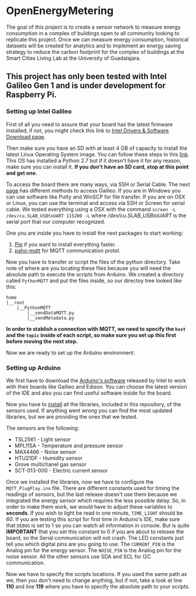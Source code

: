 # OpenEnergyMetering

The goal of this project is to create a sensor network to measure energy consumption in a complex of buildings open to all community looking to replicate this project. Once we can measure energy consumption, historical datasets will be created for analytics and to implement an energy saving strategy to reduce the carbon footprint for the complex of buildings at the Smart Cities Living Lab at the University of Guadalajara. 

## This project has only been tested with Intel Galileo Gen 1 and is under development for Raspberry Pi.

### Setting up Intel Galileo

First of all you need to assure that your board has the latest firmware installed, if not, you might check this link to [Intel Drivers & Software Download page](https://downloadcenter.intel.com/download/26417/Intel-Galileo-Firmware-Updater-and-Drivers).

Then make sure you have an SD with at least 4 GB of capacity to install the latest Linux Operating System image. You can follow these steps in this [link](https://software.intel.com/en-us/get-started-galileo-linux-step1). This OS has installed a Python 2.7 but if it doesn't have it for any reason, make sure you can install it. **If you don't have an SD card, stop at this point and get one.**

To access the board there are many ways, via SSH or Serial Cable. The next [page](https://communities.intel.com/thread/46335) has different methods to access Galileo. If you are in Windows you can use software like Putty and WinSCP for file transfer. If you are on OSX or Linux, you can use the terminal and access via SSH or Screen for serial cable. We tested everything using a OSX with the command `screen -L /dev/cu.SLAB_USBtoUART 115200 -L` where */dev/cu.SLAB_USBtoUART* is the serial port that our computer recognized.

One you are inside you have to install the next packages to start working:

1. [Pip](https://pypi.python.org/pypi/pip) if you want to install everything faster.
2. [paho-mqtt](https://pypi.python.org/pypi/paho-mqtt/1.1) for MQTT communication protol.

Now you have to transfer or script the files of the python directory. Take note of where are you locating these files because you will need the absolute path to execute the scripts from Arduino. We created a directory called `PythonMQTT` and put the files inside, so our directoy tree looked like this:

```
home
|__root
	|__PythonMQTT
		|__sendDataMQTT.py
		|__sendMetadata.py
```

**In order to stablish a connection with MQTT, we need to specify the `host` and the `topic` inside of each script, so make sure you set up this first before moving the next step.**

Now we are ready to set up the Arduino environment.

### Setting up Arduino

We first have to download the [Arduino's software](http://www.intel.la/content/www/xl/es/support/boards-and-kits/intel-galileo-boards/000021501.html) released by Intel to work with their boards like Galileo and Edison. You can choose the latest version of the IDE and also you can find useful software inside for the board.

Now you have to [install](https://www.arduino.cc/en/Guide/Libraries) all the libraries, included in this repository, of the sensors used. If anything went wrong you can find the most updated libraries, but we are providing the ones that we tested.

The sensors are the following:
* TSL2561 - Light sensor
* MPL115A - Temperature and pressure sensor
* MAX4466 - Noise sensor
* HTU21DF - Humidity sensor
* Grove multichanel gas sensor
* SCT-013-000 - Electric current sensor

Once we installed the libraries, now we have to configure the `MQTT_PlugPlay.ino` file. There are different constants used for timing the readings of sensors, but the last release doesn't use them because we integrated the energy sensor which requires the less possible delay. So, in order to make them work, we would have to adjust these variables to **seconds**. If you wish to light be read in one minute, `TIME_LIGHT` should be *60*.
If you are testing this script for first time in Arduino's IDE, make sure that `DEBUG` is set to 1 so you can watch all information in console. But is quite **IMPORTANT** that you set this constant to 0 if you are about to release the board, so the Serial communication will not crash.
The LED constants just tell you which digital pins are you going to use.
The `CURRENT_PIN` is the Analog pin for the energy sensor.
The `NOISE_PIN` is the Analog pin for the noise sensor.
All the other sensors use SDA and SCL for I2C communication.

Now we have to specify the scripts locations. If you used the same path as we, then you don't need to change anything, but if not, take a look at line **110** and line **119** where you have to specify the absolute path to your scripts.





